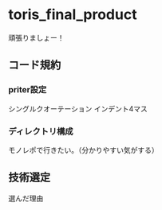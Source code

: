# toris_final_product

頑張りましょー！

## コード規約
### priter設定
シングルクオーテーション
インデント4マス

### ディレクトリ構成
モノレポで行きたい。（分かりやすい気がする）

## 技術選定
選んだ理由
